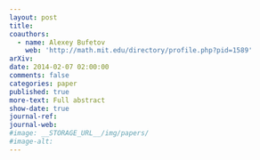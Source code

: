 ```yaml
---
layout: post
title: 
coauthors:
  - name: Alexey Bufetov
    web: 'http://math.mit.edu/directory/profile.php?pid=1589'
arXiv: 
date: 2014-02-07 02:00:00
comments: false
categories: paper
published: true
more-text: Full abstract
show-date: true
journal-ref: 
journal-web: 
#image: __STORAGE_URL__/img/papers/
#image-alt: 
---
```



